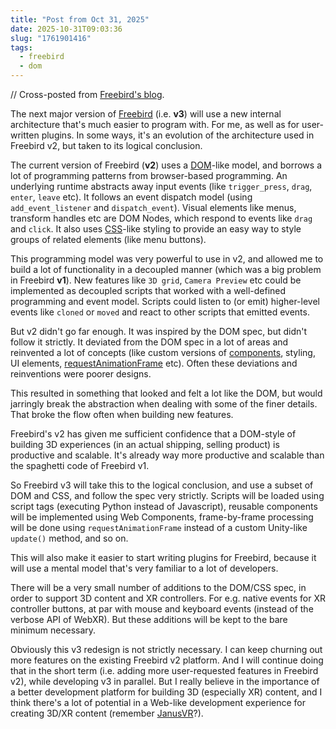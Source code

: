 ```yaml
---
title: "Post from Oct 31, 2025"
date: 2025-10-31T09:03:36
slug: "1761901416"
tags:
  - freebird
  - dom
---
```


// Cross-posted from [Freebird's blog](https://freebirdxr.com/blog/2025/10/31/1761901416).

The next major version of [Freebird](https://freebirdxr.com/) (i.e. **v3**) will use a new internal architecture that's much easier to program with. For me, as well as for user-written plugins. In some ways, it's an evolution of the architecture used in Freebird v2, but taken to its logical conclusion.

The current version of Freebird (**v2**) uses a [DOM](https://developer.mozilla.org/en-US/docs/Web/API/Document_Object_Model)-like model, and borrows a lot of programming patterns from browser-based programming. An underlying runtime abstracts away input events (like `trigger_press`, `drag`, `enter`, `leave` etc). It follows an event dispatch model (using `add_event_listener` and `dispatch_event`). Visual elements like menus, transform handles etc are DOM Nodes, which respond to events like `drag` and `click`. It also uses [CSS](https://developer.mozilla.org/en-US/docs/Web/CSS)-like styling to provide an easy way to style groups of related elements (like menu buttons).

This programming model was very powerful to use in v2, and allowed me to build a lot of functionality in a decoupled manner (which was a big problem in Freebird **v1**). New features like `3D grid`, `Camera Preview` etc could be implemented as decoupled scripts that worked with a well-defined programming and event model. Scripts could listen to (or emit) higher-level events like `cloned` or `moved` and react to other scripts that emitted events.

But v2 didn't go far enough. It was inspired by the DOM spec, but didn't follow it strictly. It deviated from the DOM spec in a lot of areas and reinvented a lot of concepts (like custom versions of [components](https://developer.mozilla.org/en-US/docs/Web/API/Web_components), styling, UI elements, [requestAnimationFrame](https://developer.mozilla.org/en-US/docs/Web/API/Window/requestAnimationFrame) etc). Often these deviations and reinventions were poorer designs.

This resulted in something that looked and felt a lot like the DOM, but would jarringly break the abstraction when dealing with some of the finer details. That broke the flow often when building new features.

Freebird's v2 has given me sufficient confidence that a DOM-style of building 3D experiences (in an actual shipping, selling product) is productive and scalable. It's already way more productive and scalable than the spaghetti code of Freebird v1.

So Freebird v3 will take this to the logical conclusion, and use a subset of DOM and CSS, and follow the spec very strictly. Scripts will be loaded using script tags (executing Python instead of Javascript), reusable components will be implemented using Web Components, frame-by-frame processing will be done using `requestAnimationFrame` instead of a custom Unity-like `update()` method, and so on.

This will also make it easier to start writing plugins for Freebird, because it will use a mental model that's very familiar to a lot of developers.

There will be a very small number of additions to the DOM/CSS spec, in order to support 3D content and XR controllers. For e.g. native events for XR controller buttons, at par with mouse and keyboard events (instead of the verbose API of WebXR). But these additions will be kept to the bare minimum necessary.

Obviously this v3 redesign is not strictly necessary. I can keep churning out more features on the existing Freebird v2 platform. And I will continue doing that in the short term (i.e. adding more user-requested features in Freebird v2), while developing v3 in parallel. But I really believe in the importance of a better development platform for building 3D (especially XR) content, and I think there's a lot of potential in a Web-like development experience for creating 3D/XR content (remember [JanusVR](https://en.wikipedia.org/wiki/JanusVR)?).